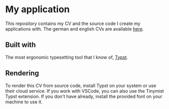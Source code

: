 # My application

This repository contains my CV and the source code I create my applications with. The german and english CVs are available [here](./cv).

## Built with

The most ergonomic typesetting tool that I know of, [Typst](https://typst.app).

## Rendering

To render this CV from source code, install Typst on your system or use their cloud service. If you work with VSCode, you can also use the Tinymist Typst extension.
If you don't have already, install the provided font on your machine to use it.